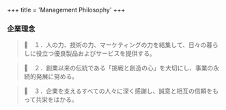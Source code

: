 +++
title = 'Management Philosophy'
+++

### 企業理念

> :wave:　１．人の力、技術の力、マーケティングの力を結集して、日々の暮らしに役立つ優良製品およびサービスを提供する。

> :wave:　２．創業以来の伝統である「挑戦と創造の心」を大切にし、事業の永続的発展に努める。

> :wave:　３．企業を支えるすべての人々に深く感謝し、誠意と相互の信頼をもって共栄をはかる。



